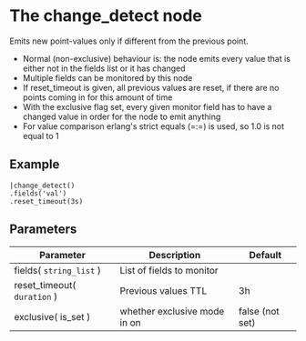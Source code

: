 The change_detect node
=====================

Emits new point-values only if different from the previous point.

* Normal (non-exclusive) behaviour is: the node emits every value that is either not in the fields list or it has changed
* Multiple fields can be monitored by this node
* If reset_timeout is given, all previous values are reset, if there are no points coming in for this amount of time
* With the exclusive flag set, every given monitor field has to have a changed value in order for the node to emit anything
* For value comparison erlang's strict equals (=:=) is used, so 1.0 is not equal to 1


Example
-------

    |change_detect()
    .fields('val')
    .reset_timeout(3s)


Parameters
----------

Parameter     | Description | Default 
--------------|-------------|---------
fields( `string_list` )| List of fields to monitor|
reset_timeout( `duration` )| Previous values TTL | 3h
exclusive( is_set )| whether exclusive mode in on| false (not set) 
 